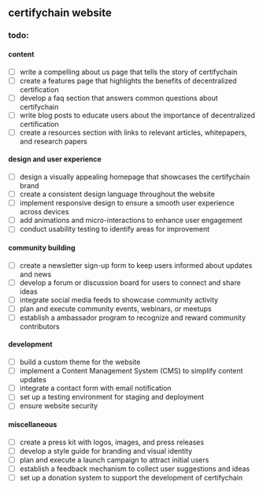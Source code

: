 ## certifychain website

### todo: 

#### content

- [ ] write a compelling about us page that tells the story of certifychain
- [ ] create a features page that highlights the benefits of decentralized certification
- [ ] develop a faq section that answers common questions about certifychain
- [ ] write blog posts to educate users about the importance of decentralized certification
- [ ] create a resources section with links to relevant articles, whitepapers, and research papers

#### design and user experience

- [ ] design a visually appealing homepage that showcases the certifychain brand
- [ ] create a consistent design language throughout the website
- [ ] implement responsive design to ensure a smooth user experience across devices
- [ ] add animations and micro-interactions to enhance user engagement
- [ ] conduct usability testing to identify areas for improvement

#### community building

- [ ] create a newsletter sign-up form to keep users informed about updates and news
- [ ] develop a forum or discussion board for users to connect and share ideas
- [ ] integrate social media feeds to showcase community activity
- [ ] plan and execute community events, webinars, or meetups
- [ ] establish a ambassador program to recognize and reward community contributors

#### development

- [ ] build a custom theme for the website
- [ ] implement a Content Management System (CMS) to simplify content updates
- [ ] integrate a contact form with email notification
- [ ] set up a testing environment for staging and deployment
- [ ] ensure website security

#### miscellaneous

- [ ] create a press kit with logos, images, and press releases
- [ ] develop a style guide for branding and visual identity
- [ ] plan and execute a launch campaign to attract initial users
- [ ] establish a feedback mechanism to collect user suggestions and ideas
- [ ] set up a donation system to support the development of certifychain

